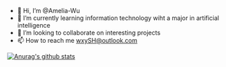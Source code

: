 - 👋 Hi, I’m @Amelia-Wu
- 🌱 I’m currently learning information technology wiht a major in artificial intelligence
- 💞️ I’m looking to collaborate on interesting projects
- 📫 How to reach me wxySH@outlook.com

<!---
Amelia-Wu/Amelia-Wu is a ✨ special ✨ repository because its `README.md` (this file) appears on your GitHub profile.
You can click the Preview link to take a look at your changes.
--->

[![Anurag's github stats](https://github-readme-stats.vercel.app/api?username=Blackmesa-Canteen&show_icons=true&count_private=true)](https://github.com/Amelia-Wu)
